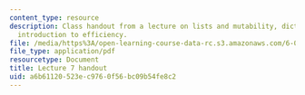 ```yaml
---
content_type: resource
description: Class handout from a lecture on lists and mutability, dictionaries, and
  introduction to efficiency.
file: /media/https%3A/open-learning-course-data-rc.s3.amazonaws.com/6-00-introduction-to-computer-science-and-programming-fall-2008/a6b61120523ec9760f56bc09b54fe8c2_lec7.pdf
file_type: application/pdf
resourcetype: Document
title: Lecture 7 handout
uid: a6b61120-523e-c976-0f56-bc09b54fe8c2
---
```

